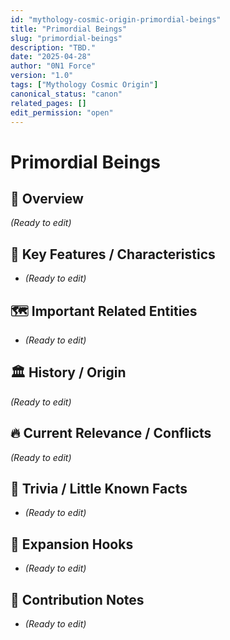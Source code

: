 ```yaml
---
id: "mythology-cosmic-origin-primordial-beings"
title: "Primordial Beings"
slug: "primordial-beings"
description: "TBD."
date: "2025-04-28"
author: "0N1 Force"
version: "1.0"
tags: ["Mythology Cosmic Origin"]
canonical_status: "canon"
related_pages: []
edit_permission: "open"
---
```


# Primordial Beings

## 📖 Overview
_(Ready to edit)_

## 🧩 Key Features / Characteristics
- _(Ready to edit)_

## 🗺️ Important Related Entities
- _(Ready to edit)_

## 🏛 History / Origin
_(Ready to edit)_

## 🔥 Current Relevance / Conflicts
_(Ready to edit)_

## 🎯 Trivia / Little Known Facts
- _(Ready to edit)_

## 🚀 Expansion Hooks
- _(Ready to edit)_

## 🚀 Contribution Notes
- _(Ready to edit)_
